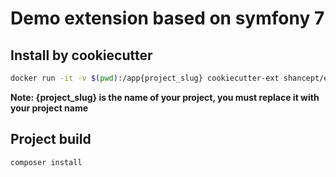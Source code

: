 # Demo extension based on symfony 7

## Install by cookiecutter

```bash
docker run -it -v $(pwd):/app{project_slug} cookiecutter-ext shancept/ext-plesk-symfony7
```

**Note: {project_slug} is the name of your project, you must replace it with your project name**

## Project build

```bash
composer install
```